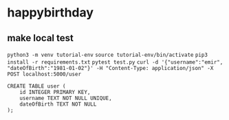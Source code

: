 # happybirthday

## make local test
`python3 -m venv tutorial-env`
`source tutorial-env/bin/activate`
`pip3 install -r requirements.txt`
`pytest test.py`
`curl -d '{"username":"emir", "dateOfBirth":"1981-01-02"}' -H "Content-Type: application/json" -X POST localhost:5000/user`
```
CREATE TABLE user (
    id INTEGER PRIMARY KEY,
    username TEXT NOT NULL UNIQUE,
    dateOfBirth TEXT NOT NULL
);
```